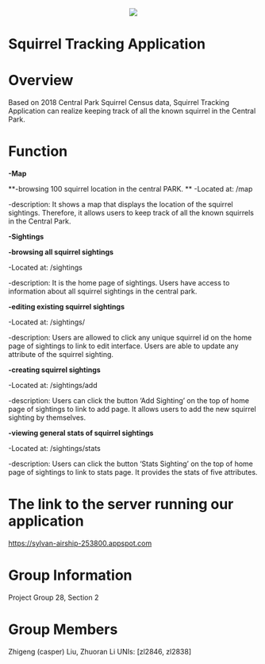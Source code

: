 <div align="center">
<img src="https://img.icons8.com/color/100/000000/squirrel.png">
</div>

# Squirrel Tracking Application 

# Overview
Based on 2018 Central Park Squirrel Census data, Squirrel Tracking Application can realize keeping track of all the known squirrel in the Central Park.

# Function
**-Map**


 **-browsing 100 squirrel location in the central PARK. **
   -Located at: /map

   -description: It shows a map that displays the location of the squirrel sightings. Therefore, it allows users to keep track of all the known squirrels in the Central Park.


**-Sightings**

 **-browsing all squirrel sightings**
   
-Located at: /sightings
  
 -description: It is the home page of sightings. Users have access to information about all squirrel sightings in the central park.


 **-editing existing squirrel sightings**
   
-Located at: /sightings/<unique-squirrel-id>
   
-description: Users are allowed to click any unique squirrel id on the home page of sightings to link to edit interface. Users are able to update any attribute of the squirrel sighting.


 **-creating squirrel sightings**
   
-Located at: /sightings/add
   
-description: Users can click the button ‘Add Sighting’ on the top of home page of sightings to link to add page. It allows users to add the new squirrel sighting by themselves.


**-viewing general stats of squirrel sightings**
   
-Located at: /sightings/stats
   
-description: Users can click the button ‘Stats Sighting’ on the top of home page of sightings to link to stats page. It provides the stats of five attributes.

# The link to the server running our application
https://sylvan-airship-253800.appspot.com

# Group Information
Project Group 28, Section 2

# Group Members
Zhigeng (casper) Liu, Zhuoran Li
UNIs: [zl2846, zl2838]

